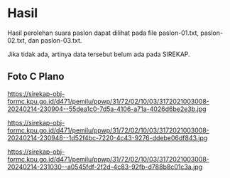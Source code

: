# Hasil

Hasil perolehan suara paslon dapat dilihat pada file paslon-01.txt, paslon-02.txt, dan paslon-03.txt.

Jika tidak ada, artinya data tersebut belum ada pada SIREKAP.

## Foto C Plano

https://sirekap-obj-formc.kpu.go.id/d471/pemilu/ppwp/31/72/02/10/03/3172021003008-20240214-230904--55dea1c0-7d5a-4106-a71a-4026d6be2e3b.jpg

https://sirekap-obj-formc.kpu.go.id/d471/pemilu/ppwp/31/72/02/10/03/3172021003008-20240214-230948--1d52f4bc-7220-4c43-9276-ddebe06df843.jpg

https://sirekap-obj-formc.kpu.go.id/d471/pemilu/ppwp/31/72/02/10/03/3172021003008-20240214-231030--a0545fdf-2f2d-4c83-92fb-d788b8c01c3a.jpg

